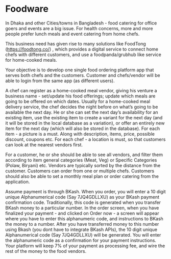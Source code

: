 # Foodware 

In Dhaka and other Cities/towns in Bangladesh - food catering for office goers and events are a big issue. For health concerns, more and more people prefer lunch meals and event catering from home chefs. 

This business need has given rise to many solutions like FoodTong (https://foodtong.co/) , which provides a digital service to connect home chefs with different customers, and use a foodpanda/grubhub like service for home-cooked meals. 

Your objective is to develop one single food ordering platform app that serves both chefs and the customers. Customer and chefs/vendor will be able to login from the same app (as different users). 

A chef can register as a home-cooked meal vendor, giving his venture a business name - set/update his food offerings; update which meals are going to be offered on which dates. Usually for a home-cooked meal delivery service, the chef decides the night before on what’s going to be available the next day. He or she can set the next day’s availability for an existing item, use the existing item to create a variant for the next day (and it will be stored in the local database as a variation), or offer an entirely new item for the next day (which will also be stored in the database). For each item - a picture is a must. Along with description, items, price, possible discount, coupons etc. For each chef - a location is must, so that customers can look at the nearest vendors first. 

For a customer, he or she should be able to see all vendors, and filter them according to item general categories (Meat, Veg) or Specific Categories (Polaw, Biryani) etc. Vendors are typically sorted by the distance from the customer. Customers can order from one or multiple chefs. Customers should also be able to set a monthly meal plan or order catering from the application. 

Assume payment is through BKash. When you order, you will enter a 10 digit unique Alphanumerical code (Say 7JQ4GDLLXU) as your BKash payment confirmation code. Traditionally, this code is generated when you transfer BKash money to a particular number. In the order screen, when you have finalized your payment - and clicked on Order now - a screen will appear where you have to enter this alphanumeric code, and instructions to BKash the money to a number. After you have transferred money to this number using Bkash (you dont have to integrate BKash APIs), the 10 digit unique Alphanumerical code (Say 7JQ4GDLLXU) will be generated. You will enter the alphanumeric code as a confirmation for your payment instructions. Your platform will keep 7% of your payment as processing fee, and wire the rest of the money to the food vendors. 

